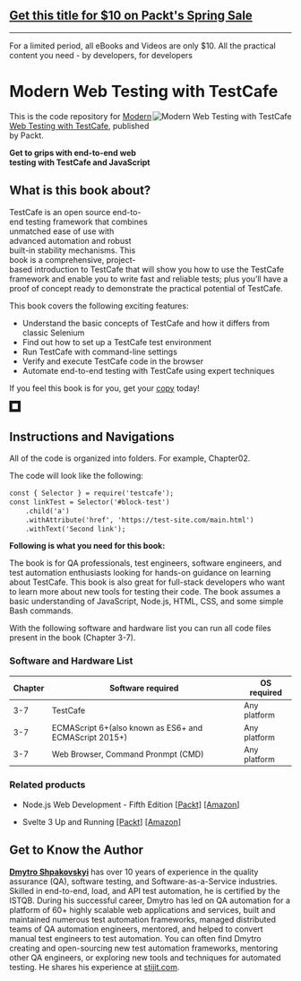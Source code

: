 ## [Get this title for $10 on Packt's Spring Sale](https://www.packt.com/B16280?utm_source=github&utm_medium=packt-github-repo&utm_campaign=spring_10_dollar_2022)
-----
For a limited period, all eBooks and Videos are only $10. All the practical content you need \- by developers, for developers

# Modern Web Testing with TestCafe

<a href="https://www.packtpub.com/product/modern-web-testing-with-testcafe/9781800200951?utm_source=github&utm_medium=repository&utm_campaign=9781800200951"><img src="https://static.packt-cdn.com/products/9781800200951/cover/smaller" alt="Modern Web Testing with TestCafe" height="256px" align="right"></a>

This is the code repository for [Modern Web Testing with TestCafe](https://www.packtpub.com/product/modern-web-testing-with-testcafe/9781800200951?utm_source=github&utm_medium=repository&utm_campaign=9781800200951), published by Packt.

**Get to grips with end-to-end web testing with TestCafe and JavaScript**

## What is this book about?
TestCafe is an open source end-to-end testing framework that combines unmatched ease of use with advanced automation and robust built-in stability mechanisms. This book is a comprehensive, project-based introduction to TestCafe that will show you how to use the TestCafe framework and enable you to write fast and reliable tests; plus you’ll have a proof of concept ready to demonstrate the practical potential of TestCafe.

This book covers the following exciting features: 
* Understand the basic concepts of TestCafe and how it differs from classic Selenium
* Find out how to set up a TestCafe test environment
* Run TestCafe with command-line settings
* Verify and execute TestCafe code in the browser
* Automate end-to-end testing with TestCafe using expert techniques

If you feel this book is for you, get your [copy](https://www.amazon.com/dp/1800200951) today!

<a href="https://www.packtpub.com/?utm_source=github&utm_medium=banner&utm_campaign=GitHubBanner"><img src="https://raw.githubusercontent.com/PacktPublishing/GitHub/master/GitHub.png" 
alt="https://www.packtpub.com/" border="5" /></a>


## Instructions and Navigations
All of the code is organized into folders. For example, Chapter02.

The code will look like the following:
```
const { Selector } = require('testcafe');
const linkTest = Selector('#block-test')
    .child('a')
    .withAttribute('href', 'https://test-site.com/main.html')
    .withText('Second link');
```

**Following is what you need for this book:**

The book is for QA professionals, test engineers, software engineers, and test automation enthusiasts looking for hands-on guidance on learning about TestCafe. This book is also great for full-stack developers who want to learn more about new tools for testing their code. The book assumes a basic understanding of JavaScript, Node.js, HTML, CSS, and some simple Bash commands.

With the following software and hardware list you can run all code files present in the book (Chapter 3-7).

### Software and Hardware List

| Chapter  | Software required                                     | OS required            |
| -------- | ----------------------------------------------------- | -----------------------|
| 3-7      | TestCafe                                              | Any platform           |
| 3-7      | ECMAScript 6+(also known as ES6+ and ECMAScript 2015+)| Any platform           |         
| 3-7      | Web Browser, Command Pronmpt (CMD)                    | Any platform           |

### Related products <Other books you may enjoy>
* Node.js Web Development - Fifth Edition [[Packt]](https://www.packtpub.com/product/node-js-web-development-fifth-edition/9781838987572?utm_source=github&utm_medium=repository&utm_campaign=9781838987572) [[Amazon]](https://www.amazon.com/dp/1838987576)

* Svelte 3 Up and Running [[Packt]](https://www.packtpub.com/product/svelte-3-up-and-running/9781839213625?utm_source=github&utm_medium=repository&utm_campaign=9781839213625) [[Amazon]](https://www.amazon.com/dp/1839213620)

## Get to Know the Author
[**Dmytro Shpakovskyi**](https://www.linkedin.com/in/dshpakovskyi/)
has over 10 years of experience in the quality assurance (QA), software testing,
and Software-as-a-Service industries. Skilled in end-to-end, load, and API test automation, he is certified by the ISTQB. During his successful career, Dmytro
has led on QA automation for a platform of 60+ highly scalable web applications
and services, built and maintained numerous test automation frameworks, managed distributed teams of QA automation engineers, mentored, and helped to convert
manual test engineers to test automation.
You can often find Dmytro creating and open-sourcing new test automation
frameworks, mentoring other QA engineers, or exploring new tools and techniques
for automated testing. He shares his experience at [stijit.com](https://www.stijit.com/).

